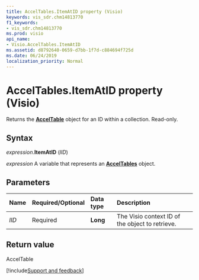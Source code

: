 ```yaml
---
title: AccelTables.ItemAtID property (Visio)
keywords: vis_sdr.chm14813770
f1_keywords:
- vis_sdr.chm14813770
ms.prod: visio
api_name:
- Visio.AccelTables.ItemAtID
ms.assetid: d8792640-0659-d7bb-1f7d-c884694f725d
ms.date: 06/24/2019
localization_priority: Normal
---
```



# AccelTables.ItemAtID property (Visio)

Returns the **[AccelTable](Visio.AccelTable.md)** object for an ID within a collection. Read-only.


## Syntax

_expression_.**ItemAtID** (_lID_)

_expression_ A variable that represents an **[AccelTables](Visio.AccelTables.md)** object.


## Parameters

|Name|Required/Optional|Data type|Description|
|:-----|:-----|:-----|:-----|
| _lID_|Required| **Long**|The Visio context ID of the object to retrieve.|

## Return value

AccelTable

[!include[Support and feedback](~/includes/feedback-boilerplate.md)]